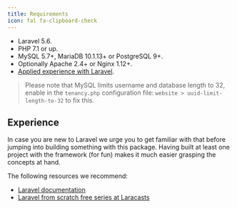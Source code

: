 ```yaml
---
title: Requirements
icon: fal fa-clipboard-check
---
```


- Laravel 5.6.
- PHP 7.1 or up.
- MySQL 5.7+, MariaDB 10.1.13+ or PostgreSQL 9+.
- Optionally Apache 2.4+ or Nginx 1.12+.
- [Applied experience with Laravel](#experience).

> Please note that MySQL limits username and database length to 32, 
enable in the `tenancy.php` configuration file:  `website > uuid-limit-length-to-32`
to fix this.

## Experience

In case you are new to Laravel we urge you to get familiar with that
before jumping into building something with this package. Having built
at least one project with the framework (for fun) makes it much easier
grasping the concepts at hand.

The following resources we recommend:

- [Laravel documentation](https://laravel.com/docs)
- [Laravel from scratch free series at Laracasts](https://laracasts.com/series/laravel-from-scratch-2017)
